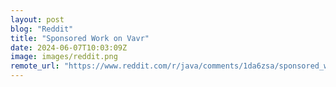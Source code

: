 ```yaml
---
layout: post
blog: "Reddit"
title: "Sponsored Work on Vavr"
date: 2024-06-07T10:03:09Z
image: images/reddit.png
remote_url: "https://www.reddit.com/r/java/comments/1da6zsa/sponsored_work_on_vavr/"
---
```

